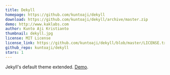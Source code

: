 ```yaml
---
title: Dekyll
homepage: https://github.com/kuntoaji/dekyll
download: https://github.com/kuntoaji/dekyll/archive/master.zip
demo: http://www.kaklabs.com
author: Kunto Aji Kristianto
thumbnail: dekyll.jpg
license: MIT License
license_link: https://github.com/kuntoaji/dekyll/blob/master/LICENSE.txt
github_repo: kuntoaji/dekyll
stars: 1
---
```


Jekyll's default theme extended. [Demo](http://www.kaklabs.com).
